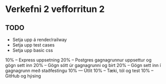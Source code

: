 # Verkefni 2 vefforritun 2




## TODO

- Setja upp á render/railway
- Setja upp test cases
- Setja upp basic css


10% – Express uppsetning
20% – Postgres gagnagrunnur uppsettur og gögn sett inn
20% – Gögn sótt úr gagnagrunni og birt
20% – Gögn sett inn í gagnagrunn með staðfestingu
10% — Útlit
10% – Tæki, tól og test
10% – GitHub og hýsing


